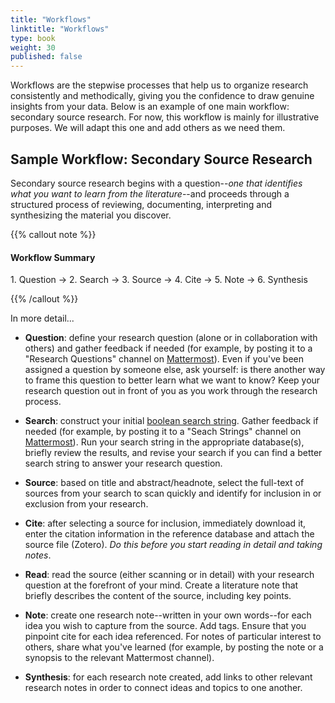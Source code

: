 ```yaml
---
title: "Workflows"
linktitle: "Workflows"
type: book
weight: 30
published: false
---
```


Workflows are the stepwise processes that help us to organize research consistently and methodically, giving you the confidence to draw genuine insights from your data. Below is an example of one main workflow: secondary source research. For now, this workflow is mainly for illustrative purposes. We will adapt this one and add others as we need them.  

## Sample Workflow: Secondary Source Research 

Secondary source research begins with a question--*one that identifies what you want to learn from the literature*--and proceeds through a structured process of reviewing, documenting, interpreting and synthesizing the material you discover. 

{{% callout note %}}

#### Workflow Summary

1\. Question &#8594; 2. Search &#8594; 3. Source &#8594; 4. Cite &#8594; 5. Note &#8594; 6. Synthesis

{{% /callout %}}


In more detail...

- **Question**: define your research question (alone or in collaboration with others) and gather feedback if needed (for example, by posting it to a "Research Questions" channel on [Mattermost](../../toolbox/mattermost)). Even if you've been assigned a question by someone else, ask yourself: is there another way to frame this question to better learn what we want to know? Keep your research question out in front of you as you work through the research process. 

- **Search**: construct your initial [boolean search string](https://www.socialtalent.com/blog/recruitment/the-beginners-guide-to-boolean-search-terms). Gather feedback if needed (for example, by posting it to a "Seach Strings" channel on [Mattermost](../../toolbox/mattermost)). Run your search string in the appropriate database(s), briefly review the results, and revise your search if you can find a better search string to answer your research question. 

- **Source**: based on title and abstract/headnote, select the full-text of sources from your search to scan quickly and identify for inclusion in or exclusion from your research.

- **Cite**: after selecting a source for inclusion, immediately download it, enter the citation information in the reference database and attach the source file (Zotero). *Do this before you start reading in detail and taking notes*.

- **Read**: read the source (either scanning or in detail) with your research question at the forefront of your mind. Create a literature note that briefly describes the content of the source, including key points.

- **Note**: create one research note--written in your own words--for each idea you wish to capture from the source. Add tags. Ensure that you pinpoint cite for each idea referenced. For notes of particular interest to others, share what you've learned (for example, by posting the note or a synopsis to the relevant Mattermost channel). 

- **Synthesis**: for each research note created, add links to other relevant research notes in order to connect ideas and topics to one another. 